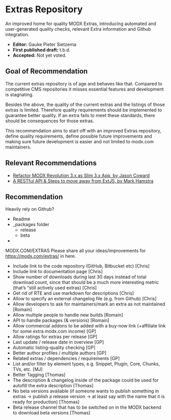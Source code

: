 # Extras Repository

An improved home for quality MODX Extras, introducing automated and user-generated quality checks, relevant Extra information and Github integration.

* **Editor:** Gauke Pieter Sietzema
* **First published draft:** t.b.d.
* **Accepted:** Not yet voted.

## Goal of Recommendation

The current extras repository is of age and behaves like that. Compared to competitive CMS repositories it misses essential features and development is stagnating.

Besides the above, the quality of the current extras and the listings of those extras is limited. Therefore quality requirements should be implemented to guarantee better quality. If an extra fails to meet these standards, there should be consequences for those extras.

This recommendation aims to start off with an improved Extras repository, define quality requirements, define possible future improvements and making sure future development is easier and not limited to modx.com maintainers.

## Relevant Recommendations
* [Refactor MODX Revolution 3.x as Slim 3.x App, by Jason Coward](https://github.com/modxcms/mab-recommendations/blob/master/slim-refactor.md)
* [A RESTful API & Steps to move away from ExtJS, by Mark Hamstra](https://github.com/modxcms/mab-recommendations/blob/master/restful-api-move-from-extjs.md)

## Recommendation


Heavily rely on Github?
- Readme
- _packages folder
	- release
	- beta
- 





MODX.COM/EXTRAS
Please share all your ideas/improvements for https://modx.com/extras/ in here.

- Include link to the code repository (GitHub, Bitbucket etc) [Chris]
- Include link to documentation page [Chris]
- Show number of downloads during last 30 days instead of total download count, since that should be a much more interesting metric (that’s “still actively used extras) [Chris]
- Get rid of RTE and use markdown for descriptions [Chris]
- Allow to specify an external changelog file (e.g. from Github) [Chris]
- Allow developers to ask for maintainers/mark an extra as not maintained [Romain]
- Allow multiple people to handle new builds [Romain]
- API to handle packages (& versions) [Romain]
- Allow commercial addons to be added with a buy-now link (+affiliate link for some extra modx.com income) [GP]
- Allow ratings for extras per release [GP]
- Last update / release date in overview [GP]
- Automatic listing-quality checking [GP]
- Better author profiles / multiple authors [GP]
- Related extras / dependencies / requirements [GP]
- List and/or filter by element types, e.g. Snippet, Plugin, Core, Chunks, TVs, etc. [MJ]
- Better Tagging [Thomas]
- The description & changelog inside of the package could be used for autofill the extra description [Thomas]
- No beta versions available (if someone wants to publish something in extras -> publish a release version -> at least say with the name that it is ready for production) [Thomas]
- Beta release channel that has to be switched on in the MODX backend to download beta versions [Thomas]
